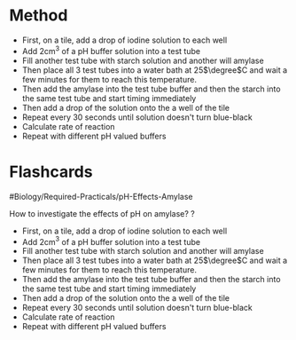 # Method
- First, on a tile, add a drop of iodine solution to each well
- Add 2cm$^3$ of a pH buffer solution into a test tube
- Fill another test tube with starch solution and another will amylase
- Then place all 3 test tubes into a water bath at 25$\degree$C and wait a few minutes for them to reach this temperature.
- Then add the amylase into the test tube buffer and then the starch into the same test tube and start timing immediately
- Then add a drop of the solution onto the a well of the tile
- Repeat every 30 seconds until solution doesn't turn blue-black
- Calculate rate of reaction
- Repeat with different pH valued buffers

# Flashcards

#Biology/Required-Practicals/pH-Effects-Amylase 

How to investigate the effects of pH on amylase?
?
- First, on a tile, add a drop of iodine solution to each well
- Add 2cm$^3$ of a pH buffer solution into a test tube
- Fill another test tube with starch solution and another will amylase
- Then place all 3 test tubes into a water bath at 25$\degree$C and wait a few minutes for them to reach this temperature.
- Then add the amylase into the test tube buffer and then the starch into the same test tube and start timing immediately
- Then add a drop of the solution onto the a well of the tile
- Repeat every 30 seconds until solution doesn't turn blue-black
- Calculate rate of reaction
- Repeat with different pH valued buffers 


